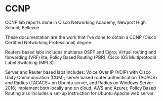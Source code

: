 # CCNP
CCNP lab reports done in Cisco Networking Academy, Newport High School, Bellevue

These documentation are the work that I've done to obtain a CCNP (Cisco Certified Networking Professional) degree. 

Reuters based labs includes multiarea OSPF and Eigrp; Virtual routing and forwarding (VRF) lite; Policy Based Routing (PBR); Cisco IOS Multiprotocol Label Switching (MPLS). 

Server and Reuter based labs includes: Voice Over IP (VOIP) with Cisco Unity Communication (CUM); server based router authentication TACACS+ and Radius (TACACS+ on Ubuntu server, and Radius on Windows Server 2016; implement both locally and on cloud, AWS and Azure); Policy Based Routing also includes a set-up instruction for Ubuntu Apache web server. 
